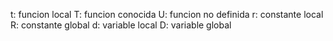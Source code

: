 t: funcion local
T: funcion conocida
U: funcion no definida
r: constante local 
R: constante global 
d: variable local 
D: variable global 
